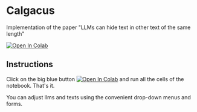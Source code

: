 # Calgacus
Implementation of the paper "LLMs can hide text in other text of the same length"

[![Open In Colab](https://colab.research.google.com/assets/colab-badge.svg)](https://colab.research.google.com/drive/1FSGFYrczCLbEGsuN25JwgIgF_wrtbIYg?usp=sharing)

## Instructions

Click on the big blue button [![Open In Colab](https://colab.research.google.com/assets/colab-badge.svg)](https://colab.research.google.com/drive/1FSGFYrczCLbEGsuN25JwgIgF_wrtbIYg?usp=sharing) and run all the cells of the notebook. That's it.

You can adjust llms and texts using the convenient drop-down menus and forms. 

